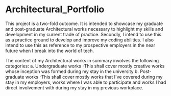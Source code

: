 # Architectural_Portfolio
This project is a two-fold outcome. It is intended to showcase my graduate and post-graduate Architectural works necessary to highlight my skills and development in my current trade of practice. Secondly, I intend to use this as a practice ground to develop and improve my coding abilities. I also intend to use this as reference to my prospective employers in the near future when I break into the world of tech. 

The content of my Architectural works in summary involves the following categories:
    a. Undergraduate works 
        -This shall cover mostly creative works whose inception was formed during my stay in the university
    b. Post-graduate works
        -This shall cover mostly works that I've covered during my stay in my employers, works where I was able to participate and works I had direct involvement with during my stay in my previous workplace. 
